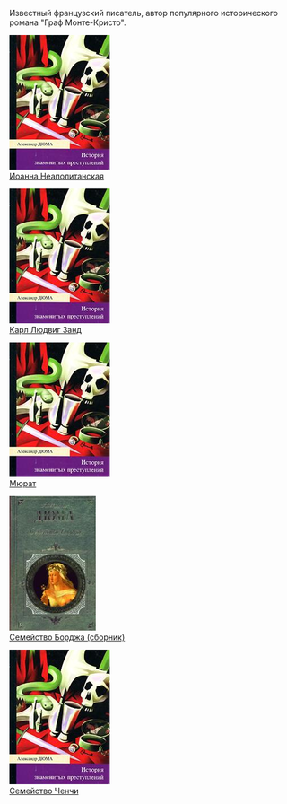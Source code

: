 Известный французский писатель, автор популярного исторического романа "Граф Монте-Кристо".


![](Иоанна%20Неаполитанская.jpg)  
[Иоанна Неаполитанская](Иоанна%20Неаполитанская)

![](Карл%20Людвиг%20Занд.jpg)  
[Карл Людвиг Занд](Карл%20Людвиг%20Занд)

![](Мюрат.jpg)  
[Мюрат](Мюрат)

![](Семейство%20Борджа%20(сборник).jpg)  
[Семейство Борджа (сборник)](Семейство%20Борджа%20(сборник))

![](Семейство%20Ченчи.jpg)  
[Семейство Ченчи](Семейство%20Ченчи)
